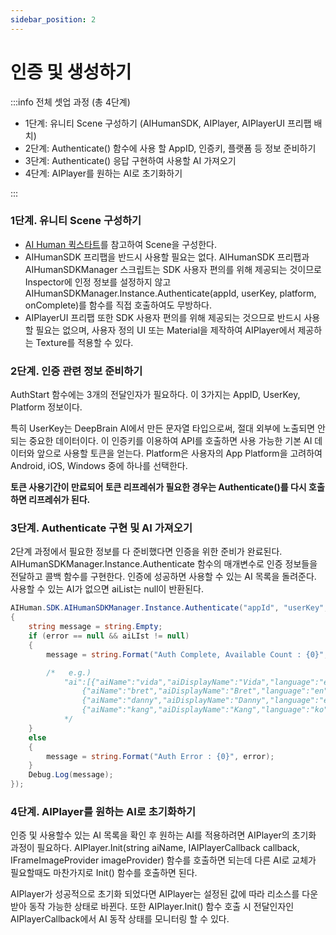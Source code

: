 ```yaml
---
sidebar_position: 2
---
```


# 인증 및 생성하기

:::info 전체 셋업 과정 (총 4단계)

- 1단계: 유니티 Scene 구성하기 (AIHumanSDK, AIPlayer, AIPlayerUI 프리팹 배치)
- 2단계: Authenticate() 함수에 사용 할 AppID, 인증키, 플랫폼 등 정보 준비하기
- 3단계: Authenticate() 응답 구현하여 사용할 AI 가져오기
- 4단계: AIPlayer를 원하는 AI로 초기화하기

:::

### 1단계. 유니티 Scene 구성하기

- [AI Human 퀵스타트](/aihuman/unity-sdk/sample-project/quick-start)를 참고하여 Scene을 구성한다.
- AIHumanSDK 프리팹을 반드시 사용할 필요는 없다. AIHumanSDK 프리팹과 AIHumanSDKManager 스크립트는 SDK 사용자 편의를 위해 제공되는 것이므로 Inspector에 인정 정보를 설정하지 않고 AIHumanSDKManager.Instance.Authenticate(appId, userKey, platform, onComplete)를 함수를 직접 호출하여도 무방하다.
- AIPlayerUI 프리팹 또한 SDK 사용자 편의를 위해 제공되는 것으므로 반드시 사용할 필요는 없으며, 사용자 정의 UI 또는 Material을 제작하여 AIPlayer에서 제공하는 Texture를 적용할 수 있다.

### 2단계. 인증 관련 정보 준비하기

AuthStart 함수에는 3개의 전달인자가 필요하다. 이 3가지는 AppID, UserKey, Platform 정보이다. 

특히 UserKey는 DeepBrain AI에서 만든 문자열 타입으로써, 절대 외부에 노출되면 안되는 중요한 데이터이다. 이 인증키를 이용하여 API를 호출하면 사용 가능한 기본 AI 데이터와 앞으로 사용할 토큰을 얻는다. Platform은 사용자의 App Platform을 고려하여 Android, iOS, Windows 중에 하나를 선택한다.

**토큰 사용기간이 만료되어 토큰 리프레쉬가 필요한 경우는 Authenticate()를 다시 호출하면 리프레쉬가 된다.**

### 3단계. Authenticate 구현 및 AI 가져오기

2단계 과정에서 필요한 정보를 다 준비했다면 인증을 위한 준비가 완료된다. AIHumanSDKManager.Instance.Authenticate 함수의 매개변수로 인증 정보들을 전달하고 콜백 함수를 구현한다. 인증에 성공하면 사용할 수 있는 AI 목록을 돌려준다. 사용할 수 있는 AI가 없으면 aiList는 null이 반환된다. 

```csharp
AIHuman.SDK.AIHumanSDKManager.Instance.Authenticate("appId", "userKey", Platform.Android, (aiLIst, error) =>
{
    string message = string.Empty;
    if (error == null && aiLIst != null)
    {      
        message = string.Format("Auth Complete, Available Count : {0}", aiLIst.ai.Length);

        /*   e.g.)           
            "ai":[{"aiName":"vida","aiDisplayName":"Vida","language":"en"},
                {"aiName":"bret","aiDisplayName":"Bret","language":"en"},
                {"aiName":"danny","aiDisplayName":"Danny","language":"en"},
                {"aiName":"kang","aiDisplayName":"Kang","language":"ko"}]
            */
    }
    else
    {
        message = string.Format("Auth Error : {0}", error);
    }
    Debug.Log(message);
});
```

### 4단계. AIPlayer를 원하는 AI로 초기화하기

인증 및 사용할수 있는 AI 목록을 확인 후 원하는 AI를 적용하려면 AIPlayer의 초기화 과정이 필요하다. AIPlayer.Init(string aiName, IAIPlayerCallback callback, IFrameImageProvider imageProvider) 함수를 호출하면 되는데 다른 AI로 교체가 필요할때도 마찬가지로 Init() 함수를 호출하면 된다.

AIPlayer가 성공적으로 초기화 되었다면 AIPlayer는 설정된 값에 따라 리소스를 다운받아 동작 가능한 상태로 바뀐다. 또한 AIPlayer.Init() 함수 호출 시 전달인자인 AIPlayerCallback에서 AI 동작 상태를 모니터링 할 수 있다.


